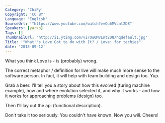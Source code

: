 ```yaml
---
Category: 'ChiPy'
Copyright: 'CC BY'
Language: 'English'
SourceUrl: '"https://www.youtube.com/watch?v=Qu6MVLnt2D8"'
Speakers: [yarko]
Tags: []
ThumbnailUrl: 'http://i1.ytimg.com/vi/Qu6MVLnt2D8/hqdefault.jpg'
Title: '"What''s Love Got to do with It? / Love: for techies"'
date: '2013-09-12'
---
```

What you think Love is - is (probably) wrong.

The correct metaphor / definition for live will make much more sense to the software person.  In fact, it will help with team building and design too.  Yup.

Grab a beer.   I'll tell you a story about how this evolved (turing machine example), how and where evolution selected it, and why it works - and how it works for approaching problems (design) too.

Then I'll lay out the api (functional description).

Don't take it too seriously.
You couldn't have known.
Now you will.
Cheers!